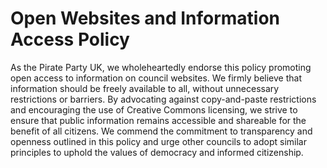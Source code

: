 # Open Websites and Information Access Policy

As the Pirate Party UK, we wholeheartedly endorse this policy promoting open access to information on council websites. We firmly believe that information should be freely available to all, without unnecessary restrictions or barriers. By advocating against copy-and-paste restrictions and encouraging the use of Creative Commons licensing, we strive to ensure that public information remains accessible and shareable for the benefit of all citizens. We commend the commitment to transparency and openness outlined in this policy and urge other councils to adopt similar principles to uphold the values of democracy and informed citizenship.